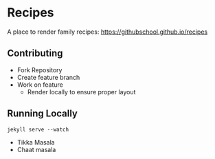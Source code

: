 # Recipes

A place to render family recipes: https://githubschool.github.io/recipes

## Contributing
- Fork Repository
- Create feature branch
- Work on feature
  - Render locally to ensure proper layout
  
## Running Locally

```
jekyll serve --watch
```
- Tikka Masala
- Chaat masala
